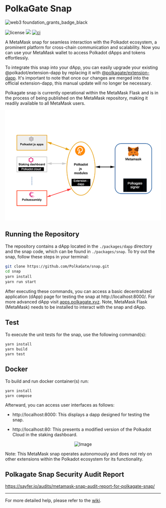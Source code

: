 # PolkaGate Snap
![web3 foundation_grants_badge_black](https://github.com/PolkaGate/snap/assets/46442452/f877af2d-7fef-41ce-9ba2-bf59726d3064)

![license](https://img.shields.io/badge/License-Apache%202.0-blue?logo=apache&style=flat-square)
![](https://img.shields.io/github/issues-raw/PolkaGate/snap)
[![ci](https://github.com/PolkaGate/snap/actions/workflows/ci-workflow.yml/badge.svg)](https://github.com/PolkaGate/snap/actions/workflows/ci-workflow.yml)


 A MetaMask snap for seamless interaction with the Polkadot ecosystem, a prominent platform for cross-chain communication and scalability. Now you can use your MetaMask wallet to access Polkadot dApps and tokens effortlessly.

To integrate this snap into your dApp, you can easily upgrade your existing @polkadot/extension-dapp by replacing it with [@polkagate/extension-dapp](https://www.npmjs.com/package/@polkagate/extension-dapp). It's important to note that once our changes are merged into the official extension-dapp, this manual update will no longer be necessary.

Polkagate snap is currently operational within the MetaMask Flask and is in the process of being published on the MetaMask repository, making it readily available to all MetaMask users.

<p align="center">
  <img src="https://raw.githubusercontent.com/Nick-1979/PolkadotJsPlusPictures/main/polkagate/polkamask%20small.bmp" alt="Image" width="600" />
</p>

## Running the Repository

The repository contains a  dApp located in the `./packages/dapp` directory and the snap code, which can be found in `./packages/snap`. To try out the snap, follow these steps in your terminal:

```bash
git clone https://github.com/PolkaGate/snap.git
cd snap
yarn install
yarn run start
```

After executing these commands, you can access a basic decentralized application (dApp) page for testing the snap at http://localhost:8000/. For more advanced dApp visit [apps.polkagate.xyz](https://apps.polkagate.xyz). Note, MetaMask Flask (MetaMask) needs to be installed to interact with the snap and dApp.

## Test
To execute the unit tests for the snap, use the following command(s):

```
yarn install
yarn build
yarn test
```

## Docker

To build and run docker container(s) run:

```
yarn install
yarn compose
```
Afterward, you can access user interfaces as follows:

- http://localhost:8000: This displays a dapp designed for testing the snap.

- http://localhost:80: This presents a modified version of the Polkadot Cloud in the staking dashboard.



<p align="center">
  <img src="https://raw.githubusercontent.com/PolkaGate/snap/main/docs/images/simpleTransfer.png" alt="Image" width="1000" />
</p>

Note: This MetaMask snap operates autonomously and does not rely on other extensions within the Polkadot ecosystem for its functionality.

## Polkagate Snap Security Audit Report

https://sayfer.io/audits/metamask-snap-audit-report-for-polkagate-snap/

---

For more detailed help, please refer to the [wiki](https://github.com/PolkaGate/snap/wiki).

